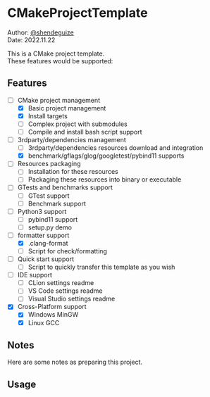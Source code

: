 # CMakeProjectTemplate
Author: [@shendeguize](https://github.com/shendeguize)  
Date: 2022.11.22

This is a CMake project template.  
These features would be supported:
## Features
- [ ] CMake project management
    - [x] Basic project management
    - [x] Install targets
    - [ ] Complex project with submodules
    - [ ] Compile and install bash script support
- [ ] 3rdparty/dependencies management
    - [ ] 3rdparty/dependencies resources download and integration
    - [x] benchmark/gflags/glog/googletest/pybind11 supports
- [ ] Resources packaging
    - [ ] Installation for these resources
    - [ ] Packaging these resources into binary or executable
- [ ] GTests and benchmarks support
    - [ ] GTest support
    - [ ] Benchmark support
- [ ] Python3 support
    - [ ] pybind11 support
    - [ ] setup.py demo
- [ ] formatter support
    - [x] .clang-format
    - [ ] Script for check/formatting
- [ ] Quick start support
    - [ ] Script to quickly transfer this template as you wish
- [ ] IDE support
    - [ ] CLion settings readme
    - [ ] VS Code settings readme
    - [ ] Visual Studio settings readme
- [x] Cross-Platform support
  - [x] Windows MinGW
  - [x] Linux GCC

## Notes
Here are some notes as preparing this project.


## Usage



